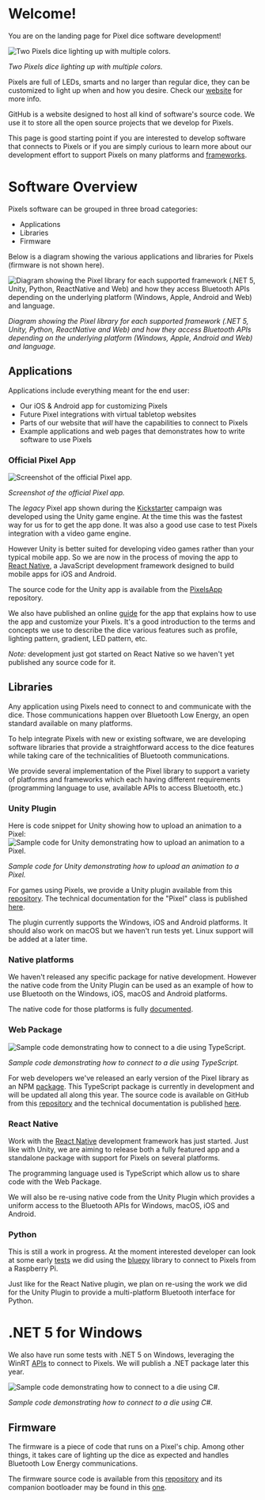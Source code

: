 # Welcome!

You are on the landing page for Pixel dice software development!

![Two Pixels dice lighting up with multiple colors.](images/pixels_header.jpg)

*Two Pixels dice lighting up with multiple colors.*

Pixels are full of LEDs, smarts and no larger than regular dice, they can be
customized to light up when and how you desire.
Check our [website](https://gamewithpixels.com/) for more info.

GitHub is a website designed to host all kind of software's source code.
We use it to store all the open source projects that we develop for Pixels.

This page is good starting point if you are interested to develop software
that connects to Pixels or if you are simply curious to learn more about our
development effort to support Pixels on many platforms and
[frameworks](https://en.wikipedia.org/wiki/Software_framework).

# Software Overview

Pixels software can be grouped in three broad categories:
- Applications
- Libraries
- Firmware

Below is a diagram showing the various applications and libraries for Pixels
(firmware is not shown here).

![Diagram showing the Pixel library for each supported framework (.NET 5, Unity, Python, ReactNative and Web) and how they access Bluetooth APIs depending on the underlying platform (Windows, Apple, Android and Web) and language.](images/pixels_libraries_flavors.svg)

*Diagram showing the Pixel library for each supported framework (.NET 5, Unity, Python, ReactNative and Web) and how they access Bluetooth APIs depending on the underlying platform (Windows, Apple, Android and Web) and language.*

## Applications

Applications include everything meant for the end user:
- Our iOS & Android app for customizing Pixels
- Future Pixel integrations with virtual tabletop websites
- Parts of our website that *will* have the capabilities to connect to Pixels
- Example applications and web pages that demonstrates how to write software
to use Pixels

### Official Pixel App

![Screenshot of the official Pixel app.](images/pixels_app.jpg)

*Screenshot of the official Pixel app.*

The *legacy* Pixel app shown during the
[Kickstarter](https://www.kickstarter.com/projects/pixels-dice/pixels-the-electronic-dice)
campaign was developed using the Unity game engine.
At the time this was the fastest way for us for to get the app done.
It was also a good use case to test Pixels integration with a video game engine.

However Unity is better suited for developing video games rather than your
typical mobile app.
So we are now in the process of moving the app to
[React Native](https://reactnative.dev/), a JavaScript development framework
designed to build mobile apps for iOS and Android.

The source code for the Unity app is available from the
[PixelsApp](https://github.com/GameWithPixels/PixelsApp)
repository.

We also have published an online
[guide](https://github.com/GameWithPixels/PixelsApp/wiki/Pixels-App-Guide)
for the app that explains how to use the app and customize your Pixels.
It's a good introduction to the terms and concepts we use to describe the dice
various features such as profile, lighting pattern, gradient, LED pattern, etc.

*Note:* development just got started on React Native so we haven't yet published any source code for it.

## Libraries

Any application using Pixels need to connect to and communicate with the dice.
Those communications happen over Bluetooth Low Energy, an open standard
available on many platforms.

To help integrate Pixels with new or existing software, we are developing
software libraries that provide a straightforward access to the dice features
while taking care of the technicalities of Bluetooth communications.

We provide several implementation of the Pixel library to support a variety
of platforms and frameworks which each having different requirements
(programming language to use, available APIs to access Bluetooth, etc.)

### Unity Plugin

Here is code snippet for Unity showing how to upload an animation to a Pixel:
![Sample code for Unity demonstrating how to upload an animation to a Pixel.](images/unity_code_sample.png)

*Sample code for Unity demonstrating how to upload an animation to a Pixel.*

For games using Pixels, we provide a Unity plugin available from this
[repository](https://github.com/GameWithPixels/PixelsUnityPlugin).
The technical documentation for the "Pixel" class is published
[here](https://gamewithpixels.github.io/PixelsUnityPlugin/class_systemic_1_1_unity_1_1_pixels_1_1_pixel.html).

The plugin currently supports the Windows, iOS and Android
platforms.
It should also work on macOS but we haven't run tests yet.
Linux support will be added at a later time.

### Native platforms

We haven't released any specific package for native development.
However the native code from the Unity Plugin can be used as an example
of how to use Bluetooth on the Windows, iOS, macOS and Android platforms.

The native code for those platforms is fully
[documented](https://gamewithpixels.github.io/PixelsUnityPlugin/modules.html).

### Web Package

![Sample code demonstrating how to connect to a die using TypeScript.](images/web_code_sample.png)

*Sample code demonstrating how to connect to a die using TypeScript.*

For web developers we've released an early version of the Pixel library
as an NPM [package](https://www.npmjs.com/package/pixels-library).
This TypeScript package is currently in development and will be updated
all along this year.
The source code is available on GitHub from this
[repository](https://github.com/GameWithPixels/PixelsWebPackage)
and the technical documentation is published
[here](https://gamewithpixels.github.io/PixelsWebPackage/modules.html).

### React Native

Work with the [React Native](https://reactnative.dev/) development framework
has just started.
Just like with Unity, we are aiming to release both a fully featured app
and a standalone package with support for Pixels on several platforms.

The programming language used is TypeScript which allow us to share code
with the Web Package.

We will also be re-using native code from the Unity Plugin which provides
a uniform access to the Bluetooth APIs for Windows, macOS, iOS and Android.

### Python

This is still a work in progress. At the moment interested developer can look
at some early [tests](https://github.com/GameWithPixels/PythonConnect) we did
using the [bluepy](https://github.com/IanHarvey/bluepy) library to connect
to Pixels from a Raspberry Pi.

Just like for the React Native plugin, we plan on re-using the work we did for
the Unity Plugin to provide a multi-platform Bluetooth interface for Python.

# .NET 5 for Windows

We also have run some tests with .NET 5 on Windows, leveraging the WinRT
[APIs](https://docs.microsoft.com/en-us/uwp/api/windows.devices.bluetooth)
to connect to Pixels. We will publish a .NET package later this year.

![Sample code demonstrating how to connect to a die using C#.](images/dotnet_sample_code.png)

*Sample code demonstrating how to connect to a die using C#.*

## Firmware

The firmware is a piece of code that runs on a Pixel's chip.
Among other things, it takes care of lighting up the dice as expected and
handles Bluetooth Low Energy communications.

The firmware source code is available from this
[repository](https://github.com/GameWithPixels/DiceFirmware)
and its companion bootloader may be found in this
[one](https://github.com/GameWithPixels/DiceBootloader). 